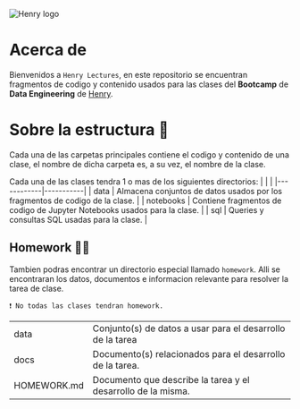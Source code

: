 ![Henry logo](https://coursereport-s3-production.global.ssl.fastly.net/uploads/school/logo/1185/original/HENRY_logo.jpg)

# Acerca de
Bienvenidos a `Henry Lectures`, en este repositorio se encuentran fragmentos de codigo y contenido usados para las clases del **Bootcamp** de **Data Engineering** de [Henry](https://www.soyhenry.com/).

# Sobre la estructura 📂
Cada una de las carpetas principales contiene el codigo y contenido de una clase, el nombre de dicha carpeta es, a su vez, el nombre de la clase. 

Cada una de las clases tendra 1 o mas de los siguientes directorios:
|            |           |
|------------|-----------|
| data       | Almacena conjuntos de datos usados por los fragmentos de codigo de la clase. |
| notebooks  | Contiene fragmentos de codigo de Jupyter Notebooks usados para la clase. |
| sql        | Queries y consultas SQL usadas para la clase. |

## Homework ✍🏻
Tambien podras encontrar un directorio especial llamado `homework`. Alli se encontraran los datos, documentos e informacion relevante para resolver la tarea de clase. 
``` text
❗ No todas las clases tendran homework.
```
|      |             |
|------|-------------|
| data | Conjunto(s) de datos a usar para el desarrollo de la tarea |
| docs | Documento(s) relacionados para el desarrollo de la tarea. |
| HOMEWORK.md | Documento que describe la tarea y el desarrollo de la misma. |

